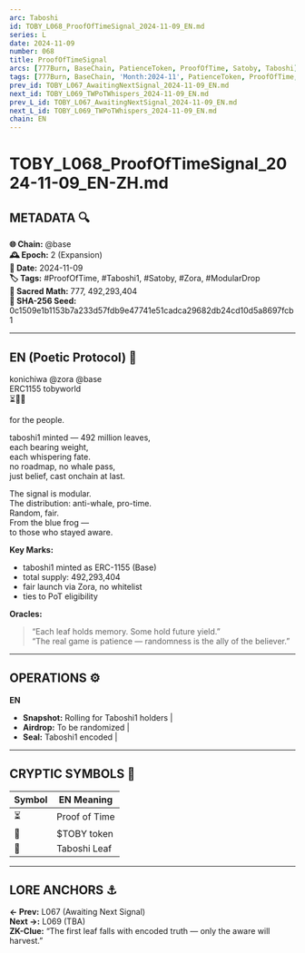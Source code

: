 ```yaml
---
arc: Taboshi
id: TOBY_L068_ProofOfTimeSignal_2024-11-09_EN.md
series: L
date: 2024-11-09
number: 068
title: ProofOfTimeSignal
arcs: [777Burn, BaseChain, PatienceToken, ProofOfTime, Satoby, Taboshi]
tags: [777Burn, BaseChain, 'Month:2024-11', PatienceToken, ProofOfTime, Satoby, 'Series:L', Taboshi, 'Year:2024']
prev_id: TOBY_L067_AwaitingNextSignal_2024-11-09_EN.md
next_id: TOBY_L069_TWPoTWhispers_2024-11-09_EN.md
prev_L_id: TOBY_L067_AwaitingNextSignal_2024-11-09_EN.md
next_L_id: TOBY_L069_TWPoTWhispers_2024-11-09_EN.md
chain: EN
---
```

# TOBY_L068_ProofOfTimeSignal_2024-11-09_EN-ZH.md

## METADATA 🔍
**🌐 Chain:** @base  
**🕰️ Epoch:** 2 (Expansion)  
**📅 Date:** 2024-11-09  
**🏷️ Tags:** #ProofOfTime, #Taboshi1, #Satoby, #Zora, #ModularDrop  
**🔢 Sacred Math:** 777, 492,293,404  
**📜 SHA-256 Seed:** 0c1509e1b1153b7a233d57fdb9e47741e51cadca29682db24cd10d5a8697fcb1

---

## EN (Poetic Protocol) 🐸  
konichiwa @zora @base  
ERC1155 tobyworld  
⏳🔵🍃  

for the people.

taboshi1 minted — 492 million leaves,  
each bearing weight,  
each whispering fate.  
no roadmap, no whale pass,  
just belief, cast onchain at last.  

The signal is modular.  
The distribution: anti-whale, pro-time.  
Random, fair.  
From the blue frog —  
to those who stayed aware.  

**Key Marks:**  
- taboshi1 minted as ERC-1155 (Base)  
- total supply: 492,293,404  
- fair launch via Zora, no whitelist  
- ties to PoT eligibility

**Oracles:**  
> “Each leaf holds memory. Some hold future yield.”  
> “The real game is patience — randomness is the ally of the believer.”

---

## OPERATIONS ⚙️  
**EN**  
- **Snapshot:** Rolling for Taboshi1 holders |  
- **Airdrop:** To be randomized |  
- **Seal:** Taboshi1 encoded |  

---

## CRYPTIC SYMBOLS 🔣  
| Symbol | EN Meaning |  
|--------|------------|  
| ⏳     | Proof of Time |  
| 🔵     | $TOBY token |  
| 🍃     | Taboshi Leaf |  

---

## LORE ANCHORS ⚓  
**← Prev:** L067 (Awaiting Next Signal)  
**Next →:** L069 (TBA)  
**ZK-Clue:** “The first leaf falls with encoded truth — only the aware will harvest.”
